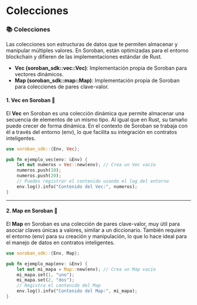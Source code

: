 # Colecciones

### 📚 Colecciones

Las colecciones son estructuras de datos que te permiten almacenar y manipular múltiples valores. En Soroban, están optimizadas para el entorno blockchain y difieren de las implementaciones estándar de Rust.

* **Vec (soroban\_sdk::vec::Vec)**: Implementación propia de Soroban para vectores dinámicos.
* **Map (soroban\_sdk::map::Map)**: Implementación propia de Soroban para colecciones de pares clave-valor.

#### 1. Vec en Soroban 🌟

El **Vec** en Soroban es una colección dinámica que permite almacenar una secuencia de elementos de un mismo tipo. Al igual que en Rust, su tamaño puede crecer de forma dinámica. En el contexto de Soroban se trabaja con él a través del entorno (env), lo que facilita su integración en contratos inteligentes.

```rust
use soroban_sdk::{Env, Vec};

pub fn ejemplo_vec(env: &Env) {
    let mut numeros = Vec::new(env); // Crea un Vec vacío
    numeros.push(10);
    numeros.push(20);
    // Puedes registrar el contenido usando el log del entorno
    env.log().info("Contenido del Vec:", numeros);
}
```

***

#### 2. Map en Soroban 🔄

El **Map** en Soroban es una colección de pares clave-valor, muy útil para asociar claves únicas a valores, similar a un diccionario. También requiere el entorno (env) para su creación y manipulación, lo que lo hace ideal para el manejo de datos en contratos inteligentes.

```rust
use soroban_sdk::{Env, Map};

pub fn ejemplo_map(env: &Env) {
    let mut mi_mapa = Map::new(env); // Crea un Map vacío
    mi_mapa.set(1, "uno");
    mi_mapa.set(2, "dos");
    // Registra el contenido del Map
    env.log().info("Contenido del Map:", mi_mapa);
}
```
